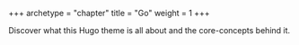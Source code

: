 +++
archetype = "chapter"
title = "Go"
weight = 1
+++

Discover what this Hugo theme is all about and the core-concepts behind it.
